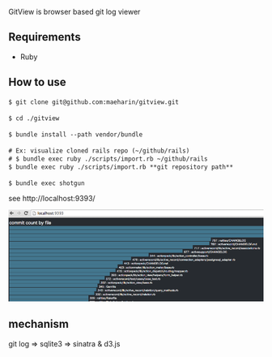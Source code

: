 GitView is browser based git log viewer

## Requirements

* Ruby

## How to use

```
$ git clone git@github.com:maeharin/gitview.git

$ cd ./gitview

$ bundle install --path vendor/bundle

# Ex: visualize cloned rails repo (~/github/rails)
# $ bundle exec ruby ./scripts/import.rb ~/github/rails
$ bundle exec ruby ./scripts/import.rb **git repository path**

$ bundle exec shotgun
```

see http://localhost:9393/

![rails commit](https://github.com/maeharin/gitview/raw/master/screen_shot.png)

## mechanism

git log => sqlite3 => sinatra & d3.js
